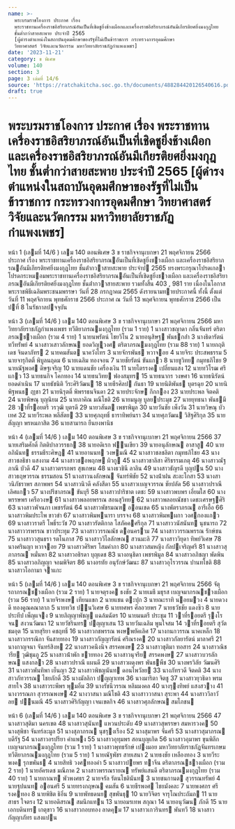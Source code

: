 ```yaml
---
name: >-
  พระบรมราชโองการ ประกาศ เรื่อง
  พระราชทานเครื่องราชอิสริยาภรณ์อันเป็นที่เชิดชูยิ่งช้างเผือกและเครื่องราชอิสริยาภรณ์อันมีเกียรติยศยิ่งมงกุฎไทย
  ชั้นต่ำกว่าสายสะพาย ประจำปี 2565
  [ผู้ดำรงตำแหน่งในสถาบันอุดมศึกษาของรัฐที่ไม่เป็นข้าราชการ กระทรวงการอุดมศึกษา
  วิทยาศาสตร์ วิจัยและนวัตกรรม มหาวิทยาลัยราชภัฏกำแพงเพชร]
date: '2023-11-21'
category: ข พิเศษ
volume: 140
section: 3
page: 3 เล่มที่ 14/6
source: 'https://ratchakitcha.soc.go.th/documents/488284420126540616.pdf'
draft: true
---
```


# พระบรมราชโองการ ประกาศ เรื่อง พระราชทานเครื่องราชอิสริยาภรณ์อันเป็นที่เชิดชูยิ่งช้างเผือกและเครื่องราชอิสริยาภรณ์อันมีเกียรติยศยิ่งมงกุฎไทย ชั้นต่ำกว่าสายสะพาย ประจำปี 2565 [ผู้ดำรงตำแหน่งในสถาบันอุดมศึกษาของรัฐที่ไม่เป็นข้าราชการ กระทรวงการอุดมศึกษา วิทยาศาสตร์ วิจัยและนวัตกรรม มหาวิทยาลัยราชภัฏกำแพงเพชร]

หน้า 1 (เลมที่ 14/6 ) เลม 140 ตอนพิเศษ 3 ข ราชกิจจานุเบกษา 21 พฤศจิกายน 2566 ประกาศ เรื่อง พระราชทานเครื่องราชอิสริยาภรณอันเป็นที่เชิดชูยิ่งชางเผือก และเครื่องราชอิสริยาภรณอันมีเกียรติยศยิ่งมงกุฎไทย ชั้นต่ํากวาสายสะพาย ประจําป 2565 ทรงพระกรุณาโปรดเกลาโปรดกระหมอมพระราชทานเครื่องราชอิสริยาภรณอันเป็นที่เชิดชูยิ่งชางเผือก และเครื่องราชอิสริยาภรณอันมีเกียรติยศยิ่งมงกุฎไทย ชั้นต่ํากวาสายสะพาย รวมทั้งสิ้น 403 , 981 ราย เนื่องในโอกาสพระราชพิธีเฉลิมพระชนมพรรษา วันที่ 28 กรกฎาคม 2565 ดังรายนามทายประกาศนี้ ทั้งนี้ ตั้งแต่วันที่ 11 พฤศจิกายน พุทธศักราช 2566 ประกาศ ณ วันที่ 13 พฤศจิกายน พุทธศักราช 2566 เป็นปที่ 8 ในรัชกาลปจจุบัน

หน้า 3 (เลมที่ 14/6 ) เลม 140 ตอนพิเศษ 3 ข ราชกิจจานุเบกษา 21 พฤศจิกายน 2566 มหาวิทยาลัยราชภัฏกําแพงเพชร ทวีติยาภรณมงกุฎไทย (รวม 1 ราย) 1 นางสาวชญาดา กลิ่นจันทร์ ตริตาภรณชางเผือก (รวม 4 ราย) 1 นายนพรัตน์ ไชยวิโน 2 นายอนุสิษฐ พันธกล่ํา 3 นางธิดารัตน์ ทวีทรัพย์ 4 นางสาวเสาวลักษณ ยอดวิญูวงศ ตริตาภรณมงกุฎไทย (รวม 88 ราย) 1 นายกฤติเดช จินดาภัทร 2 นายคมสันต นาควังไทร 3 นายจักรพันธ หวาจอย 4 นายจิระ ประสพธรรม 5 นายจารุกิตติ์ พิบูลนฤดม 6 นายเฉลิม ทองจอน 7 นายชัยรัตน์ ขันแกว 8 นายชูวิทย กมุทธภิไชย 9 นายณัฐพงศ ดิษฐเจริญ 10 นายแดนชัย เครื่องเงิน 11 นายไตรรงค เปลี่ยนแสง 12 นายทวิโรฒ ศรีแกว 13 นายธนกิจ โคกทอง 14 นายธนวิทย ฟองสมุทร 15 นายธนากร วงษศา 16 นายธนิรัตน์ ยอดดําเนิน 17 นายธัชนิติ วีระศิริวัฒน 18 นายธีรศิลป กันธา 19 นายนิติพันธ บุตรฉุย 20 นายนิพิฐพนธ ฤาชา 21 นายนิรุตติ์ พิพรรธนจินดา 22 นายประจักษ กึกกอง 23 นายประพล จิตคติ 24 นายพิษณุ บุญนิยม 25 นายภาคิณ มณีโชติ 26 นายมนูญ บูลยประมุข 27 นายยุทธนา พันธมี 28 วาที่รอยตรี วรวุฒิ บุตรดี 29 นายวสันต เพชรพิมูล 30 นายวันชัย เพ็งวัน 31 นายวิษณุ บัวเทศ 32 นายวีระพล พลีสัตย 33 นายศุภฤทธิ์ ธาราทิพย์นรา 34 นายศุภวัฒน วิสิฐศิริกุล 35 นายสัญญา พรหมภาสิต 36 นายสามารถ ยืนยงพานิช

หน้า 4 (เลมที่ 14/6 ) เลม 140 ตอนพิเศษ 3 ข ราชกิจจานุเบกษา 21 พฤศจิกายน 2566 37 นายเสริมศักดิ์ กิตติปาลวรรธก 38 นายอดิเรก ฟนเขียว 39 นายอนุลักษณ อาสาสู 40 นายอภินันท ธรรมธีระศิษฎ 41 นายอานนท วงษมณี 42 นางสาวชลชลิตา กมุทธภิไชย 43 นางสาวชลธิชา แสงงาม 44 นางสาวชอพฤกษ ผิวกู 45 นางสาวชาลิสา ศิริธรรมเกตุ 46 นางสาวณัฐภาณี บัวดี 47 นางสาวตรรกพร สุขเกษม 48 นางธวชินี ลาลิน 49 นางสาวธัญรดี บุญปน 50 นางสาวธฤษวรรณ ธรรมสอน 51 นางสาวนงลักษณ จันทร์พิชัย 52 นางน้ําฝน สะละโกสา 53 นางสาวนิภัชราพร สภาพพร 54 นางสาวนิวดี คลังสีดา 55 นางสาวเบญจวรรณ ชัยปลัด 56 นางสาวปราณี เลิศแกว 57 นางปรีชาภรณ ขันบุรี 58 นางสาวปาริชาต เตชะ 59 นางสาวพบพร เอี่ยมใส 60 นางพรรษพร เครือวงษ 61 นางสาวพลอยพรรณ สอนสุวิทย 62 นางสาวพลอยณัชชา เดชะเศรษฐศิริ 63 นางสาวพัจนภา เพชรรัตน์ 64 นางสาวพัชรมณฑ ออนเชด 65 นางพัตราภรณ อารีเอื้อ 66 นางสาวพิมประไพ ขาวขํา 67 นางสาวพิมพนารา บรรจง 68 นางสาวพิมพผกา วงศกองแกว 69 นางสาวราตรี โพธิ์ระวัช 70 นางสาวรัตติกาล โสภัคคศรีกุล 71 นางสาววนัสนันท นุชนารถ 72 นางสาววรพรรณ ขาวประทุม 73 นางสาววรรณณัช ดอนคราม 74 นางสาววรรณพรรณ รักษ์ชน 75 นางสาววสุนธรา รตโนภาส 76 นางสาววิไลลักษณ สวนมะลิ 77 นางสาววิยุดา ทิพย์วิเศษ 78 นางศรินญา หวาจอย 79 นางสาวศิริพร โสมคําภา 80 นางสาวสมหญิง กัลปเจริญศรี 81 นางสาวสุภาภรณ หมั่นหา 82 นางสาวอธิรดา บุญเดช 83 นางอนุธิดา เพชรพิมูล 84 นางสาวอภิชญา พัดพิน 85 นางสาวอภิญญา จอมพิจิตร 86 นางอรทัย อนุรักษ์วัฒนะ 87 นางสาวอุไรวรรณ ปานทโชติ 88 นางสาวโอกามา จาแกะ

หน้า 5 (เลมที่ 14/6 ) เลม 140 ตอนพิเศษ 3 ข ราชกิจจานุเบกษา 21 พฤศจิกายน 2566 จัตุรถาภรณชางเผือก (รวม 2 ราย) 1 นายจตุรงค ธงชัย 2 นายเมธี มธุรส เบญจมาภรณชางเผือก (รวม 56 ราย) 1 นายจิรพงษ เทียนแขก 2 นายแชน ตะปุก 3 นายณะราทิ นอยมวง 4 นายดวงดี ทองคูณคณาลาภ 5 นายทวิช ปนวิเศษ 6 นายทศพร ศีลอวยพร 7 นายธวัชชัย แดงซิว 8 นายประทีป เพ็ญแจง 9 นายภิญญาพัชญ แฉล้มฉัตร 10 นายมนตรี ประชุม 11 วาที่รอยตรี รุงโรจน สงวนวัฒนา 12 นายวัชรินทร ปญญาเสน 13 นายวันเฉลิม พูนใจสม 14 วาที่รอยตรี สุวัต ชมอุต 15 นายสุริยา คชฤทธิ์ 16 นางสาวกชพรรณ พงษพยัคเลิศ 17 นางกนกวรรณ นาคเหล็ก 18 นางสาวกรรณิกา จันสายทอง 19 นางสาวกัญญารัตน์ ศรีณรงค 20 นางสาวกัลยารัตน์ มาลาศรี 21 นางกาญจนา จันทร์สิงห 22 นางสาวคนึงนิจ สรรคพงษ 23 นางสาวชุติมา ทอสาร 24 นางสาวณิชารีย วุฒิชุมภู 25 นางสาวน้ําพัก ขายทอง 26 นางสาวนุจรีย สรรคพงษ 27 นางสาวบวรลักษณ แสงกลา 28 นางสาวปราณี แผนดี 29 นางสาวผดุงพร พันธพืช 30 นางพรวิลัย วัฒนศิริ 31 นางสาวพันทิพา เย็นญา 32 นางสาวพิชญนันท ดอนไพวัลย 33 นางภัทรวดี จิตคติ 34 นางสาวภัทวรรณ ไชยภักดิ์ 35 นางมัลลิกา ปญญาเทพ 36 นางมาริตา จิตชู 37 นางสาวยุวธิดา พรมสายใจ 38 นางสาวระพีพร พุมอิ่ม 39 นางรัชนีวรรณ หลิมมงคล 40 นางรุงทิพย์ แสงสวาง 41 นางวรรณภา สุวรรณพงษ 42 นางวาสนา มณีโชติ 43 นางสาววาสนา สุระพา 44 นางสาววิลาวัลย ปนมณี 45 นางสาวศิริกัญญา เจนเขตกิจ 46 นางสาวศุภลักษณ สมโภชน

หน้า 6 (เลมที่ 14/6 ) เลม 140 ตอนพิเศษ 3 ข ราชกิจจานุเบกษา 21 พฤศจิกายน 2566 47 นางสาวสุติมา นครเขต 48 นางสาวสุนันท แหวนประดับ 49 นางสาวสุพรรษา สมหารวงค 50 นางสุพิชา จันทร์ละมูล 51 นางสุภาภรณ นุชรุงเรือง 52 นางสุมาพร จั่นศรี 53 นางสาวสุมาภรณ บดีรัฐ 54 นางสาวอรปรียา คําแพง 55 นางสาวอุทุมพร สอนบุญเกิด 56 นางสาวอุมาพร ขุนพิลึก เบญจมาภรณมงกุฎไทย (รวม 1 ราย) 1 นางสาวพุทธรักษ์ เปงมอย มหาวิทยาลัยราชภัฏจันทรเกษม ทวีติยาภรณมงกุฎไทย (รวม 5 ราย) 1 นายณัฐพัชร สายเสนา 2 นายธงชัย เหลืองทอง 3 นายวีระพงค รุกขพันธ 4 นายสิทธิ วงศทองคํา 5 นางสาวปยพร ทาจีน ตริตาภรณชางเผือก (รวม 2 ราย) 1 นายอัครเดช มณีภาค 2 นางสาวพรรณรายณ ทรัพย์แสนดี ตริตาภรณมงกุฎไทย (รวม 40 ราย) 1 นายกาณฑ พัวพงศธร 2 นายจรัล รัตนโชตินันท 3 นายชนกานต สุวรรณทรัพย์ 4 นายฐปนนท ออนศรี 5 นายทรงกฤษณ คมสัน 6 นายธีรพงศ ไชยมังคละ 7 นายพงศกร ศรีรงคทอง 8 นายพิชิต ธิอิ่น 9 นายพัทธดนย สุขพันธุ 10 นายวิจิตร จารุโณประถัมภ 11 นายสาธร ใจตรง 12 นายอดิสรณ สมนึกแทน 13 นายอมรเทพ สกุณา 14 นายอนุวัฒน ภักดี 15 นายเอกบดินทร เกตุขาว 16 นางสาวกอบทอง ลาดคุม 17 นางสาวเกวรินทร พันทวี 18 นางสาวกัญญาภัทร แสงแปน
